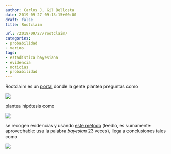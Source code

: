 ```yaml
---
author: Carlos J. Gil Bellosta
date: 2019-09-27 09:13:15+00:00
draft: false
title: Rootclaim

url: /2019/09/27/rootclaim/
categories:
- probabilidad
- varios
tags:
- estadística bayesiana
- evidencia
- noticias
- probabilidad
---
```





Rootclaim es un [portal](https://www.rootclaim.com/) donde la gente plantea preguntas como







![](/wp-uploads/2019/09/rootclaim00.png)








plantea hipótesis como







![](/wp-uploads/2019/09/rootclaim01.png)








se recogen evidencias y usando [este método](https://www.rootclaim.com/inside_the_calculation) (leedlo, es sumamente aprovechable: usa la palabra _bayesian_ 23 veces), llega a conclusiones tales como







![](/wp-uploads/2019/09/rootclaim02.png)










